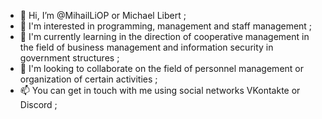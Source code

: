 - 👋 Hi, I’m @MihailLiOP or Michael Libert ;
- 👀 I'm interested in programming, management and staff management ;
- 🌱 I'm currently learning in the direction of cooperative management in the field of business management and information security in government structures ;
- 💞️ I'm looking to collaborate on the field of personnel management or organization of certain activities ;
- 📫 You can get in touch with me using social networks VKontakte or Discord ;
